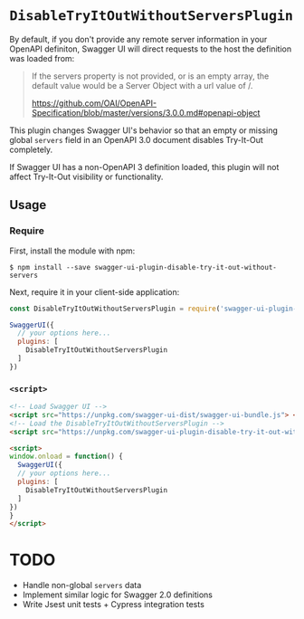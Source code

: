 # `DisableTryItOutWithoutServersPlugin`

By default, if you don't provide any remote server information in your OpenAPI definiton, Swagger UI will direct requests to the host the definition was loaded from:

> If the servers property is not provided, or is an empty array, the default value would be a Server Object with a url value of /.
> 
> https://github.com/OAI/OpenAPI-Specification/blob/master/versions/3.0.0.md#openapi-object

This plugin changes Swagger UI's behavior so that an empty or missing global `servers` field in an OpenAPI 3.0 document disables Try-It-Out completely.

If Swagger UI has a non-OpenAPI 3 definition loaded, this plugin will not affect Try-It-Out visibility or functionality.

## Usage

### Require

First, install the module with npm:
```
$ npm install --save swagger-ui-plugin-disable-try-it-out-without-servers
```

Next, require it in your client-side application:

```js
const DisableTryItOutWithoutServersPlugin = require('swagger-ui-plugin-disable-try-it-out-without-servers');

SwaggerUI({
  // your options here...
  plugins: [
    DisableTryItOutWithoutServersPlugin
  ]
})
```

### `<script>`

```html
<!-- Load Swagger UI -->
<script src="https://unpkg.com/swagger-ui-dist/swagger-ui-bundle.js"> </script> 
<!-- Load the DisableTryItOutWithoutServersPlugin -->
<script src="https://unpkg.com/swagger-ui-plugin-disable-try-it-out-without-servers/build/index.js"> </script>

<script>
window.onload = function() {
  SwaggerUI({
  // your options here...
  plugins: [
    DisableTryItOutWithoutServersPlugin
  ]
})
}
</script>
```

# TODO

- Handle non-global `servers` data
- Implement similar logic for Swagger 2.0 definitions
- Write Jsest unit tests + Cypress integration tests
